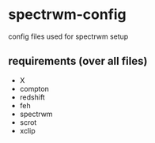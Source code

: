 # spectrwm-config
config files used for spectrwm setup

## requirements (over all files)

 - X
 - compton
 - redshift
 - feh
 - spectrwm
 - scrot
 - xclip
